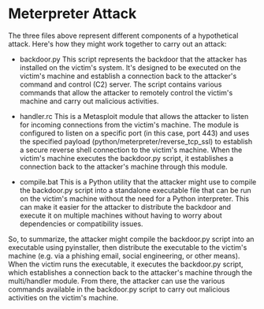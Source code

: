 # Meterpreter Attack

The three files above represent different components of a hypothetical attack. Here's how they might work together to carry out an attack:

- backdoor.py
    This script represents the backdoor that the attacker has installed on the victim's system. It's designed to be executed on the victim's machine and establish a connection back to the attacker's command and control (C2) server. The script contains various commands that allow the attacker to remotely control the victim's machine and carry out malicious activities.

- handler.rc
    This is a Metasploit module that allows the attacker to listen for incoming connections from the victim's machine. The module is configured to listen on a specific port (in this case, port 443) and uses the specified payload (python/meterpreter/reverse_tcp_ssl) to establish a secure reverse shell connection to the victim's machine. When the victim's machine executes the backdoor.py script, it establishes a connection back to the attacker's machine through this module.

- compile.bat
    This is a Python utility that the attacker might use to compile the backdoor.py script into a standalone executable file that can be run on the victim's machine without the need for a Python interpreter. This can make it easier for the attacker to distribute the backdoor and execute it on multiple machines without having to worry about dependencies or compatibility issues.

So, to summarize, the attacker might compile the backdoor.py script into an executable using pyinstaller, then distribute the executable to the victim's machine (e.g. via a phishing email, social engineering, or other means). When the victim runs the executable, it executes the backdoor.py script, which establishes a connection back to the attacker's machine through the multi/handler module. From there, the attacker can use the various commands available in the backdoor.py script to carry out malicious activities on the victim's machine.
